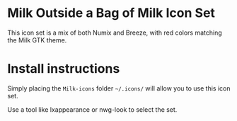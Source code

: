 # Milk Outside a Bag of Milk Icon Set
This icon set is a mix of both Numix and Breeze, with red colors matching the Milk GTK theme.
# Install instructions
Simply placing the `Milk-icons` folder `~/.icons/` will allow you to use this icon set.

Use a tool like lxappearance or nwg-look to select the set.